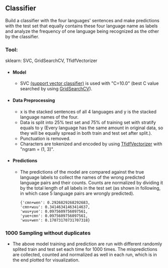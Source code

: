 ## Classifier
Build a classifier with the four languages' sentences and make predictions with the test set that equally contains these four language name as labels and analyze the frequency of one language being recognized as the other by the classifier.

### Tool: 
sklearn: SVC, GridSearchCV, TfidfVectorizer
- #### Model
  - SVC [(support vector classifier)](https://scikit-learn.org/stable/modules/generated/sklearn.svm.SVC.html) is used with "C=10.0" (best C value searched by using       [GridSearchCV](https://scikit-learn.org/stable/modules/generated/sklearn.model_selection.GridSearchCV.html)).
- #### Data Preprocessing
  - x is the stacked sentences of all 4 languages and y is the stacked language names of the four.
  - Data is split into 25% test set and 75% of training set with stratify equals to y (Every language has the same amount in original data, so they will be equally spread in both train and test set after split.).
  - Punctuation is removed.
  - Characters are tokenized and encoded by using [TfidfVectorizer](https://scikit-learn.org/stable/modules/generated/sklearn.feature_extraction.text.TfidfVectorizer.html) with "ngram = (1, 3)".
- #### Predictions
  - The predictions of the model are compared against the true language labels to collect the names of the wrong predicted language pairs and their counts. Counts are normalized by dividing it by the total length of all labels in the test set (as shown in following, in which case 5 language pairs are wrongly predicted).
    ```
    {'cmn+wen': 0.2926829268292683,
    'cmn+wuu': 0.34146341463414637,
    'wuu+yue': 0.0975609756097561,
    'yue+cmn': 0.0975609756097561,
    'wuu+wen': 0.17073170731707318}
    ```
  
### 1000 Sampling without duplicates
- The above model training and prediction are run with different randomly splited train and test set each time for 1000 times. The mispredictions are collected, counted and normalized as well in each run, which is in the end plotted for visualization.
